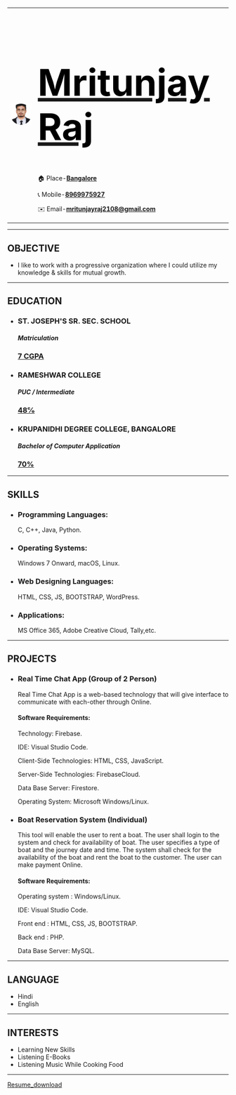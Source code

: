 <html lang="en">
<head>
    <meta charset="UTF-8">
</head>

<body style="margin-top:70px;">
    <table cellspacing="30">
        <tr>
            <td>
                <a href="https://www.linkedin.com/in/mritunjay-raj-18a052231?lipi=urn%3Ali%3Apage%3Ad_flagship3_profile_view_base_contact_details%3BoUl0mp7tS3mO5Sd6SVlI4A%3D%3D" target="_blank"><img src="Assets/Images/200x200.png" alt="Mritunjay's Profile Picture"/></a>
            </td>
            <td>
                <a href="https://www.linkedin.com/in/mritunjay-raj-18a052231?lipi=urn%3Ali%3Apage%3Ad_flagship3_profile_view_base_contact_details%3BsGppSCIfTXSkvxl5ydYQVw%3D%3D" target="_blank"><h1 style="font-size:600%; color:black" >Mritunjay Raj</h1></a>
                <p>🏠 Place-<b><a href="https://goo.gl/maps/WBRuBwrYNrgJGRFXA" target="_blank">Bangalore</a></b></p>
                <p>📞 Mobile-<b><a href="tel:+91 8969975927" target="_blank">8969975927</a></b></p>
                <p>✉️ Email-<b><a href="mailto:mritunjayraj2108@gmail.com" target="_blank">mritunjayraj2108@gmail.com</a></b></p>
            </td>
        </tr>
    </table>
    <hr size="5" color="black">
    <h2>OBJECTIVE</h2>
    <ul>
        <li>I like to work with a progressive organization where I could utilize my knowledge & skills for mutual growth.</li>
    </ul>
    <hr size="5" color="black">
    <h2>EDUCATION</h2>
    <ul>
        <li><h3>ST. JOSEPH'S SR. SEC. SCHOOL</h3></li>
        <h5>Matriculation</h5>
        <a href="https://www.canva.com/design/DAFtatJ5LyE/y0WZIQqg7uJW9MhBME9SPA/view?utm_content=DAFtatJ5LyE&utm_campaign=designshare&utm_medium=link&utm_source=publishsharelink" target="_blank"><h3>7 CGPA</h3></a>
    </ul>
    <ul>
        <li><h3>RAMESHWAR COLLEGE</h3></li>
        <h5>PUC / Intermediate</h5>
        <a href="https://www.canva.com/design/DAFtascXTiI/PZXNq1dE60KRyJS6ZnydpA/view?utm_content=DAFtascXTiI&utm_campaign=designshare&utm_medium=link&utm_source=publishsharelink" target="_blank"><h3>48℅</h3></a>
    </ul>
    <ul>
        <li><h3>KRUPANIDHI DEGREE COLLEGE, BANGALORE</h3></li>
        <h5>Bachelor of Computer Application</h5>
        <a href="https://www.canva.com/design/DAFtatD2YuM/8X6kCOVSVriR97jfkHvlWg/view?utm_content=DAFtatD2YuM&utm_campaign=designshare&utm_medium=link&utm_source=publishsharelink" target="_blank"><h3>70%</h3></a>
    </ul>
    <hr size="5" color="black">
    <h2>SKILLS</h2>
    <ul>
        <li><h3>Programming Languages:</h3><p>C, C++, Java, Python.</p></li>
        <li><h3>Operating Systems:</h3><p>Windows 7 Onward, macOS, Linux.</p></li>
        <li><h3>Web Designing Languages:</h3><p>HTML, CSS, JS, BOOTSTRAP, WordPress.</p></li>
        <li><h3>Applications:</h3><p>MS Office 365, Adobe Creative Cloud, Tally,etc.</p></li>
    </ul>
    <hr size="5" color="black">
    <h2>PROJECTS</h2>
    <ul>
        <li><h3>Real Time Chat App (Group of 2 Person)</h3><p>Real Time Chat App is a web-based technology that will give interface to communicate with each-other through Online.</p></li>
        <h4>Software Requirements:</h4>
        <p>Technology: Firebase.</p>
        <p>IDE: Visual Studio Code.</p>
        <p>Client-Side Technologies: HTML, CSS, JavaScript.</p>
        <p>Server-Side Technologies: FirebaseCloud.</p>
        <p>Data Base Server: Firestore.</p>
        <p>Operating System: Microsoft Windows/Linux.</p>
    </ul>
    <ul>
        <li><h3>Boat Reservation System (Individual)</h3><p>This tool will enable the user to rent a boat. The user shall login to the system and check for availability of boat. The user specifies a type of boat
            and the journey date and time. The system shall check for the availability of the boat and rent the boat to the customer. The user can make
            payment Online.</p></li>
        <h4>Software Requirements:</h4>
        <p>Operating system : Windows/Linux.</p>
        <p>IDE: Visual Studio Code.</p>
        <p>Front end : HTML, CSS, JS, BOOTSTRAP.</p>
        <p>Back end : PHP.</p>
        <p>Data Base Server: MySQL.</p>
    </ul>
    <hr size="5" color="black">
    <h2>LANGUAGE</h2>
    <ul>
        <li>Hindi</li>
        <li>English</li>
    </ul>
    <hr size="5" color="black">
    <h2>INTERESTS</h2>
    <ul>
        <li>Learning New Skills</li>
        <li>Listening E-Books</li>
        <li>Listening Music While Cooking Food</li>
    </ul>
    <hr size="5" color="black">
    <a href="https://drive.google.com/file/d/1Q49WW17ml5maR6CcAUCgrtPjr62pl_eF/view?usp=drive_link">Resume_download</a>
</body>

</html>
